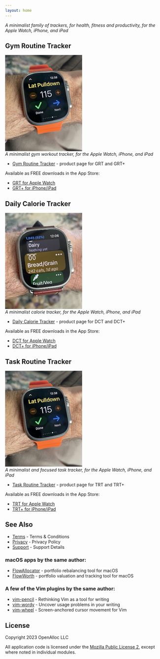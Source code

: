 ```yaml
---
layout: home
---
```


_A minimalist family of trackers, for health, fitness and productivity, for the Apple Watch, iPhone, and iPad_

## Gym Routine Tracker

<div style="width: 250px; height: 298px;"> <img src="/assets/images/grt-on-wrist.jpeg" style="width: inherit" /> </div> <p/>

_A minimalist gym workout tracker, for the Apple Watch, iPhone, and iPad_

- [Gym Routine Tracker](/grt/) - product page for GRT and GRT+

Available as FREE downloads in the App Store:

- [GRT for Apple Watch](https://apps.apple.com/us/app/gym-routine-tracker/id6444747204)
- [GRT+ for iPhone/iPad](https://apps.apple.com/us/app/gym-routine-tracker/id1662243916)

## Daily Calorie Tracker

<div style="width: 250px; height: 298px;"> <img src="/assets/images/dct-on-wrist.jpeg" style="width: inherit" /> </div> <p/>

_A minimalist calorie tracker, for the Apple Watch, iPhone, and iPad_

- [Daily Calorie Tracker](/dct/) - product page for DCT and DCT+

Available as FREE downloads in the App Store:

- [DCT for Apple Watch](https://apps.apple.com/us/app/daily-calorie-tracker/id6445856852)
- [DCT+ for iPhone/iPad](https://apps.apple.com/us/app/daily-calorie-tracker/id6445856794)

## Task Routine Tracker

<div style="width: 250px; height: 298px;"> <img src="/assets/images/trt-on-wrist.jpeg" style="width: inherit" /> </div> <p/>

_A minimalist and focused task tracker, for the Apple Watch, iPhone, and iPad_

- [Task Routine Tracker](/trt/) - product page for TRT and TRT+

Available as FREE downloads in the App Store:

- [TRT for Apple Watch](https://apps.apple.com/us/app/task-routine-tracker/id)
- [TRT+ for iPhone/iPad](https://apps.apple.com/us/app/task-routine-tracker/id)

## See Also

* [Terms](/terms/) - Terms & Conditions
* [Privacy](/privacy/) - Privacy Policy
* [Support](/support/) - Support Details

### macOS apps by the same author:

* [FlowAllocator](https://openalloc.github.io/FlowAllocator/index.html) - portfolio rebalancing tool for macOS
* [FlowWorth](https://openalloc.github.io/FlowWorth/index.html) - portfolio valuation and tracking tool for macOS

### A few of the Vim plugins by the same author:

* [vim-pencil](https://github.com/preservim/vim-pencil) - Rethinking Vim as a tool for writing
* [vim-wordy](https://github.com/preservim/vim-wordy) - Uncover usage problems in your writing
* [vim-wheel](https://github.com/preservim/vim-wheel) - Screen-anchored cursor movement for Vim

## License

Copyright 2023 OpenAlloc LLC

All application code is licensed under the [Mozilla Public License 2](https://www.mozilla.org/en-US/MPL/2.0/), except where noted in individual modules.
